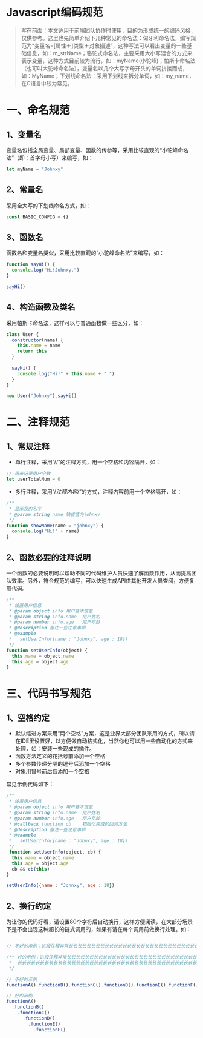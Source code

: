 # Javascript编码规范
>写在前面：本文适用于前端团队协作时使用，目的为形成统一的编码风格，仅供参考。这里也先简单介绍下几种常见的命名法：匈牙利命名法，编写规范为“变量名=[属性＋]类型＋对象描述”，这种写法可以看出变量的一些基础信息，如：m_strName；骆驼式命名法，主要采用大小写混合的方式来表示变量，这种方式目前较为流行，如：myName(小驼峰)；帕斯卡命名法（也可叫大驼峰命名法），变量名以几个大写字母开头的单词拼接而成，如：MyName；下划线命名法：采用下划线来拆分单词，如：my_name，在C语言中较为常见。

# 一、命名规范

## 1、变量名

变量名包括全局变量、局部变量、函数的传参等，采用比较直观的“小驼峰命名法”（即：首字母小写）来编写，如：

```javascript
let myName = "Johnxy"
```

## 2、常量名

采用全大写的下划线命名方式，如：
```javascript
const BASIC_CONFIG = {}
```

## 3、函数名

函数名和变量名类似，采用比较直观的“小驼峰命名法”来编写，如：
```javascript
function sayHi() {
  console.log("Hi!Johnxy.")
}

sayHi()
```

## 4、构造函数及类名

采用帕斯卡命名法，这样可以与普通函数做一些区分，如：
```javascript
class User {
  constructor(name) {
    this.name = name
    return this
  }
  
  sayHi() {
    console.log("Hi!" + this.name + ".")
  }
}

new User("Johnxy").sayHi()
```


# 二、注释规范

## 1、常规注释

- 单行注释，采用“//”的注释方式，用一个空格和内容隔开，如：
```javascript
// 用来记录用户个数
let userTotalNum = 0
```
- 多行注释，采用“/*注释内容*/”的方式，注释内容前用一个空格隔开，如：
```javascript
/**
 * 显示我的名字
 * @param string name 缺省值为johnxy
 */
function showName(name = "johnxy") {
  console.log("Hi!" + name)
}
```

## 2、函数必要的注释说明

一个函数的必要说明可以帮助不同的代码维护人员快速了解函数作用，从而提高团队效率。另外，符合规范的编写，可以快速生成API供其他开发人员查阅，方便复用代码。
```javascript
/**
 * 设置用户信息
 * @param object info 用户基本信息
 * @param string info.name  用户姓名
 * @param number info.age   用户年龄
 * @description 备注一些注意事项
 * @example
 *   setUserInfo({name : "Johnxy", age : 18})
 */
function setUserInfo(object) {
  this.name = object.name
  this.age = object.age
}
```
# 三、代码书写规范

## 1、空格约定

- 默认缩进方案采用“两个空格”方案，这是业界大部分团队采用的方式，所以请在IDE里设置好，以方便做自动格式化，当然你也可以用一些自动化的方式来处理，如：安装一些现成的插件。
- 函数方法定义的花括号前添加一个空格
- 多个参数传递分隔的逗号后添加一个空格
- 对象用冒号前后各添加一个空格

常见示例代码如下：

```javascript
/**
 * 设置用户信息
 * @param object info 用户基本信息
 * @param string info.name  用户姓名
 * @param number info.age   用户年龄
 * @callback function cb    初始化完成的回调方法
 * @description 备注一些注意事项
 * @example
 *   setUserInfo({name : "Johnxy", age : 18})
 */
 function setUserInfo(object, cb) {
  this.name = object.name
  this.age = object.age
  cb && cb(this)
}

setUserInfo({name : "Johnxy", age : 18})
 ```
## 2、换行约定

为让你的代码好看，请设置80个字符后自动换行，这样方便阅读，在大部分场景下是不会出现这种超长的链式调用的，如果有请在每个调用前做换行处理。如：
```javascript

// 不好的示例：这段注释非常长长长长长长长长长长长长长长长长长长长长长长长长长长长长长长长长长长长长长长长长长长长长长长长长长长长长长长长长长长长长长长长长长长长长长长长长长长长长长长长长长长长长长长长长长长

/** 好的示例：这段注释非常长长长长长长长长长长长长长长长长长长长长长长长长长长长长长长长长长长长长长长长长
 *  长长长长长长长长长长长长长长长长长长长长长长长长长长长长长长长长长长长长长长长长长长长长长长长长长长
 */

// 不好的示例
functionA().functionB().functionC().functionD().functionE().functionF()

// 好的示例
functionA()
  .functionB()
    .functionC()
      .functionD()
        .functionE()
          .functionF()
          
```


